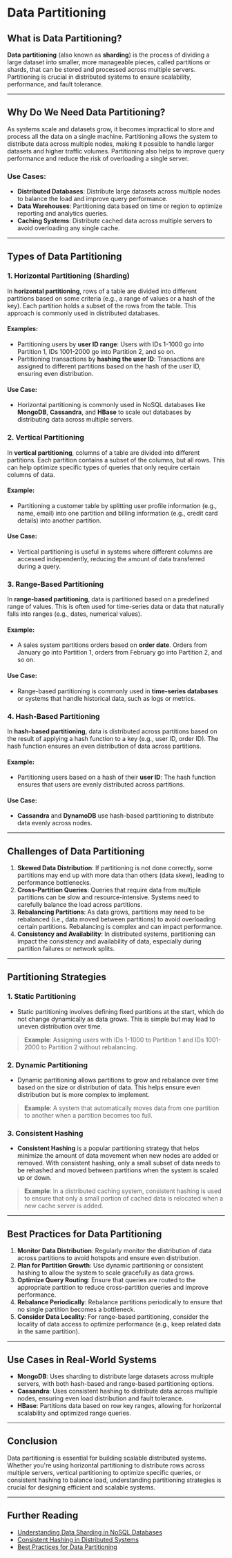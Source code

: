 # Data Partitioning

## What is Data Partitioning?

**Data partitioning** (also known as **sharding**) is the process of dividing a large dataset into smaller, more manageable pieces, called partitions or shards, that can be stored and processed across multiple servers. Partitioning is crucial in distributed systems to ensure scalability, performance, and fault tolerance.

---

## Why Do We Need Data Partitioning?

As systems scale and datasets grow, it becomes impractical to store and process all the data on a single machine. Partitioning allows the system to distribute data across multiple nodes, making it possible to handle larger datasets and higher traffic volumes. Partitioning also helps to improve query performance and reduce the risk of overloading a single server.

### Use Cases:
- **Distributed Databases**: Distribute large datasets across multiple nodes to balance the load and improve query performance.
- **Data Warehouses**: Partitioning data based on time or region to optimize reporting and analytics queries.
- **Caching Systems**: Distribute cached data across multiple servers to avoid overloading any single cache.

---

## Types of Data Partitioning

### 1. **Horizontal Partitioning (Sharding)**

In **horizontal partitioning**, rows of a table are divided into different partitions based on some criteria (e.g., a range of values or a hash of the key). Each partition holds a subset of the rows from the table. This approach is commonly used in distributed databases.

#### Examples:
- Partitioning users by **user ID range**: Users with IDs 1-1000 go into Partition 1, IDs 1001-2000 go into Partition 2, and so on.
- Partitioning transactions by **hashing the user ID**: Transactions are assigned to different partitions based on the hash of the user ID, ensuring even distribution.

#### Use Case:
- Horizontal partitioning is commonly used in NoSQL databases like **MongoDB**, **Cassandra**, and **HBase** to scale out databases by distributing data across multiple servers.

### 2. **Vertical Partitioning**

In **vertical partitioning**, columns of a table are divided into different partitions. Each partition contains a subset of the columns, but all rows. This can help optimize specific types of queries that only require certain columns of data.

#### Example:
- Partitioning a customer table by splitting user profile information (e.g., name, email) into one partition and billing information (e.g., credit card details) into another partition.

#### Use Case:
- Vertical partitioning is useful in systems where different columns are accessed independently, reducing the amount of data transferred during a query.

### 3. **Range-Based Partitioning**

In **range-based partitioning**, data is partitioned based on a predefined range of values. This is often used for time-series data or data that naturally falls into ranges (e.g., dates, numerical values).

#### Example:
- A sales system partitions orders based on **order date**. Orders from January go into Partition 1, orders from February go into Partition 2, and so on.

#### Use Case:
- Range-based partitioning is commonly used in **time-series databases** or systems that handle historical data, such as logs or metrics.

### 4. **Hash-Based Partitioning**

In **hash-based partitioning**, data is distributed across partitions based on the result of applying a hash function to a key (e.g., user ID, order ID). The hash function ensures an even distribution of data across partitions.

#### Example:
- Partitioning users based on a hash of their **user ID**: The hash function ensures that users are evenly distributed across partitions.

#### Use Case:
- **Cassandra** and **DynamoDB** use hash-based partitioning to distribute data evenly across nodes.

---

## Challenges of Data Partitioning

1. **Skewed Data Distribution**: If partitioning is not done correctly, some partitions may end up with more data than others (data skew), leading to performance bottlenecks.
2. **Cross-Partition Queries**: Queries that require data from multiple partitions can be slow and resource-intensive. Systems need to carefully balance the load across partitions.
3. **Rebalancing Partitions**: As data grows, partitions may need to be rebalanced (i.e., data moved between partitions) to avoid overloading certain partitions. Rebalancing is complex and can impact performance.
4. **Consistency and Availability**: In distributed systems, partitioning can impact the consistency and availability of data, especially during partition failures or network splits.

---

## Partitioning Strategies

### 1. **Static Partitioning**
- Static partitioning involves defining fixed partitions at the start, which do not change dynamically as data grows. This is simple but may lead to uneven distribution over time.

> **Example**: Assigning users with IDs 1-1000 to Partition 1 and IDs 1001-2000 to Partition 2 without rebalancing.

### 2. **Dynamic Partitioning**
- Dynamic partitioning allows partitions to grow and rebalance over time based on the size or distribution of data. This helps ensure even distribution but is more complex to implement.

> **Example**: A system that automatically moves data from one partition to another when a partition becomes too full.

### 3. **Consistent Hashing**
- **Consistent Hashing** is a popular partitioning strategy that helps minimize the amount of data movement when new nodes are added or removed. With consistent hashing, only a small subset of data needs to be rehashed and moved between partitions when the system is scaled up or down.

> **Example**: In a distributed caching system, consistent hashing is used to ensure that only a small portion of cached data is relocated when a new cache server is added.

---

## Best Practices for Data Partitioning

1. **Monitor Data Distribution**: Regularly monitor the distribution of data across partitions to avoid hotspots and ensure even distribution.
2. **Plan for Partition Growth**: Use dynamic partitioning or consistent hashing to allow the system to scale gracefully as data grows.
3. **Optimize Query Routing**: Ensure that queries are routed to the appropriate partition to reduce cross-partition queries and improve performance.
4. **Rebalance Periodically**: Rebalance partitions periodically to ensure that no single partition becomes a bottleneck.
5. **Consider Data Locality**: For range-based partitioning, consider the locality of data access to optimize performance (e.g., keep related data in the same partition).

---

## Use Cases in Real-World Systems

- **MongoDB**: Uses sharding to distribute large datasets across multiple servers, with both hash-based and range-based partitioning options.
- **Cassandra**: Uses consistent hashing to distribute data across multiple nodes, ensuring even load distribution and fault tolerance.
- **HBase**: Partitions data based on row key ranges, allowing for horizontal scalability and optimized range queries.

---

## Conclusion

Data partitioning is essential for building scalable distributed systems. Whether you're using horizontal partitioning to distribute rows across multiple servers, vertical partitioning to optimize specific queries, or consistent hashing to balance load, understanding partitioning strategies is crucial for designing efficient and scalable systems.

---

## Further Reading

- [Understanding Data Sharding in NoSQL Databases](https://example-link.com/data-sharding)
- [Consistent Hashing in Distributed Systems](https://example-link.com/consistent-hashing)
- [Best Practices for Data Partitioning](https://example-link.com/data-partitioning-best-practices)